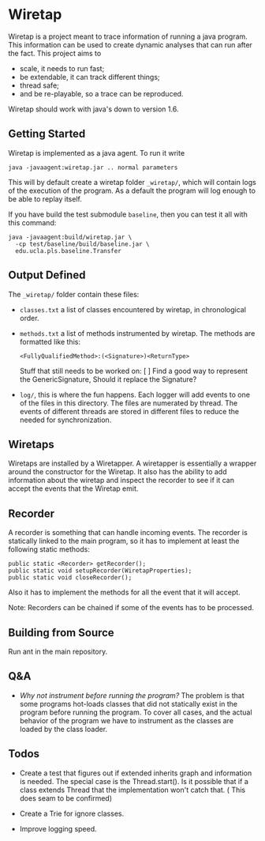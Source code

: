 # Wiretap

Wiretap is a project meant to trace information of running a java
program. This information can be used to create dynamic analyses that
can run after the fact. This project aims to

- scale, it needs to run fast;
- be extendable, it can track different things;
- thread safe;
- and be re-playable, so a trace can be reproduced.

Wiretap should work with java's down to version 1.6.

## Getting Started

Wiretap is implemented as a java agent. To run it write

```
java -javaagent:wiretap.jar .. normal parameters 
```

This will by default create a wiretap folder `_wiretap/`, which will contain
logs of the execution of the program. As a default the program will log enough
to be able to replay itself.

If you have build the test submodule `baseline`, then you can test it all with
this command:

```
java -javaagent:build/wiretap.jar \
  -cp test/baseline/build/baseline.jar \
  edu.ucla.pls.baseline.Transfer
```

## Output Defined

The `_wiretap/` folder contain these files:

- `classes.txt` a list of classes encountered by wiretap, in chronological order.
- `methods.txt` a list of methods instrumented by wiretap. The methods are
  formatted like this:
  ```
  <FullyQualifiedMethod>:(<Signature>)<ReturnType>
  ```
  Stuff that still needs to be worked on: 
  [ ] Find a good way to represent the GenericSignature, Should it replace the
      Signature?
      
- `log/`, this is where the fun happens. Each logger will add events to one of
  the files in this directory. The files are numerated by thread. The events of
  different threads are stored in different files to reduce the needed for
  synchronization.


## Wiretaps 

Wiretaps are installed by a Wiretapper. A wiretapper is essentially a wrapper
around the constructor for the Wiretap. It also has the ability to add information
about the wiretap and inspect the recorder to see if it can accept the events that
the Wiretap emit.

## Recorder 

A recorder is something that can handle incoming events. The recorder is
statically linked to the main program, so it has to implement at least the
following static methods:

```
public static <Recorder> getRecorder(); 
public static void setupRecorder(WiretapProperties); 
public static void closeRecorder(); 
```

Also it has to implement the methods for all the event that it will accept.

Note: Recorders can be chained if some of the events has to be processed. 

## Building from Source

Run ant in the main repository.

## Q&A

- *Why not instrument before running the program?* 
  The problem is that some programs hot-loads classes that did not statically 
  exist in the program before running the program. To cover all cases, and the
  actual behavior of the program we have to instrument as the classes are loaded
  by the class loader.

## Todos

- Create a test that figures out if extended inherits graph and information is
  needed. The special case is the Thread.start(). Is it possible that if a
  class extends Thread that the implementation won't catch that. 
  ( This does seam to be confirmed)

- Create a Trie for ignore classes.

- Improve logging speed.

